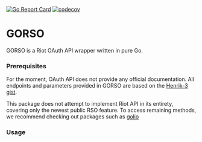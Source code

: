 [![Go Report Card](https://goreportcard.com/badge/github.com/lf-group/gorso)](https://goreportcard.com/report/github.com/lf-group/gorso)
[![codecov](https://codecov.io/gh/KnutZuidema/golio/branch/master/graph/badge.svg)](https://codecov.io/gh/KnutZuidema/golio)

# GORSO

GORSO is a Riot OAuth API wrapper written in pure Go.

### Prerequisites

For the moment, OAuth API does not provide any official documentation. All endpoints and parameters provided in GORSO are based on the [Henrik-3 gist](https://gist.github.com/Henrik-3/d6b631fb7c61821bc16b17cd347a3811).

This package does not attempt to implement Riot API in its entirety, covering only the newest public RSO feature. To access remaining methods, we recommend checking out packages such as [golio](https://github.com/KnutZuidema/golio)

### Usage
